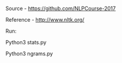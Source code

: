 Source - https://github.com/NLPCourse-2017

Reference - http://www.nltk.org/

Run:

Python3 stats.py

Python3 ngrams.py